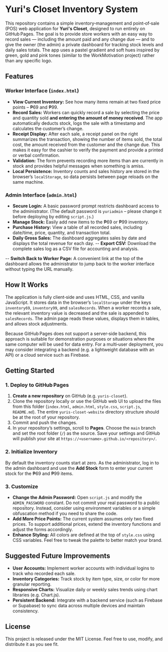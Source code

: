 # Yuri's Closet Inventory System

This repository contains a simple inventory‑management and point‑of‑sale (POS) web application for **Yuri's Closet**, designed to run entirely on GitHub Pages.  The goal is to provide store workers with an easy way to record sales — including the amount paid and any change due — and to give the owner (the admin) a private dashboard for tracking stock levels and daily sales totals.  The app uses a pastel gradient and soft hues inspired by green, gold and pink tones (similar to the WorkMotivation project) rather than any specific logo.

## Features

### Worker Interface (`index.html`)

 - **View Current Inventory:**  See how many items remain at two fixed price points – ₱69 and ₱99.
 - **Record Sales:**  Workers can quickly record a sale by selecting the price and quantity sold **and entering the amount of money received**.  The app automatically deducts stock, logs the sale with a timestamp and calculates the customer’s change.
 - **Receipt Display:**  After each sale, a receipt panel on the right summarizes the transaction, showing the number of items sold, the total cost, the amount received from the customer and the change due.  This makes it easy for the cashier to verify the payment and provide a printed or verbal confirmation.
 - **Validation:**  The form prevents recording more items than are currently in stock and provides helpful messages when something is amiss.
 - **Local Persistence:**  Inventory counts and sales history are stored in the browser’s `localStorage`, so data persists between page reloads on the same machine.

### Admin Interface (`admin.html`)

- **Secure Login:**  A basic password prompt restricts dashboard access to the administrator.  (The default password is `yuriadmin` – please change it before deploying by editing `script.js`.)
- **Manage Stock:**  Easily add new items to the ₱69 or ₱99 inventory.
- **Purchase History:**  View a table of all recorded sales, including date/time, price, quantity, and transaction total.
- **Daily Gross Sales:**  The dashboard aggregates sales by date and displays the total revenue for each day.
-- **Export CSV:**  Download the complete sales log as a CSV file for accounting and analysis.

-- **Switch Back to Worker Page:**  A convenient link at the top of the dashboard allows the administrator to jump back to the worker interface without typing the URL manually.

## How It Works

The application is fully client‑side and uses HTML, CSS, and vanilla JavaScript.  It stores data in the browser’s `localStorage` under the keys `inventory69`, `inventory99`, and `salesRecords`.  When a worker records a sale, the relevant inventory value is decreased and the sale is appended to `salesRecords`.  The admin page reads these values, displays them in tables, and allows stock adjustments.

Because GitHub Pages does not support a server‑side backend, this approach is suitable for demonstration purposes or situations where the same computer will be used for data entry.  For a multi‑user deployment, you may consider integrating a backend (e.g. a lightweight database with an API) or a cloud service such as Firebase.

## Getting Started

### 1. Deploy to GitHub Pages

1. **Create a new repository** on GitHub (e.g. `yuris-closet`).
2. Clone the repository locally or use the GitHub web UI to upload the files from this folder (`index.html`, `admin.html`, `style.css`, `script.js`, `README.md`).  The entire `yuris-closet-website` directory structure should be at the root of your repository.
3. Commit and push the changes.
4. In your repository’s settings, scroll to **Pages**.  Choose the `main` branch and set the root folder (`/`) as the source.  Save your settings and GitHub will publish your site at `https://<username>.github.io/<repository>/`.

### 2. Initialize Inventory

By default the inventory counts start at zero.  As the administrator, log in to the admin dashboard and use the **Add Stock** form to enter your current stock for the ₱69 and ₱99 items.

### 3. Customize

- **Change the Admin Password:**  Open `script.js` and modify the `ADMIN_PASSWORD` constant.  Do not commit your real password to a public repository.  Instead, consider using environment variables or a simple obfuscation method if you need to share the code.
- **Add More Price Points:**  The current system assumes only two fixed prices.  To support additional prices, extend the inventory functions and adjust the forms accordingly.
- **Enhance Styling:**  All colors are defined at the top of `style.css` using CSS variables.  Feel free to tweak the palette to better match your brand.

## Suggested Future Improvements

- **User Accounts:**  Implement worker accounts with individual logins to track who recorded each sale.
- **Inventory Categories:**  Track stock by item type, size, or color for more granular reporting.
- **Responsive Charts:**  Visualize daily or weekly sales trends using chart libraries (e.g. Chart.js).
- **Persistent Backend:**  Integrate with a backend service (such as Firebase or Supabase) to sync data across multiple devices and maintain consistency.

## License

This project is released under the MIT License.  Feel free to use, modify, and distribute it as you see fit.